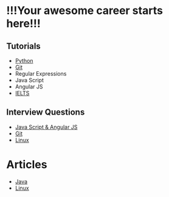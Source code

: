 # !!!Your awesome career starts here!!!

## Tutorials
- [Python](python/index.html)
- [Git](git/index.html)
- Regular Expressions
- Java Script
- Angular JS
- [IELTS](ielts/index.html)

## Interview Questions
- [Java Script & Angular JS](js/faq.html)
- [Git](git/faq.html)
- [Linux](linux/faq.html)

# Articles
- [Java](java/Articles.html)
- [Linux](linux/Articles.html)
